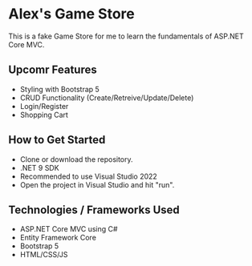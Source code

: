 # Alex's Game Store
This is a fake Game Store for me to learn the fundamentals of ASP.NET Core MVC.

## Upcomr Features
- Styling with Bootstrap 5
- CRUD Functionality (Create/Retreive/Update/Delete) 
- Login/Register
- Shopping Cart

## How to Get Started
- Clone or download the repository.
- .NET 9 SDK
- Recommended to use Visual Studio 2022
- Open the project in Visual Studio and hit "run".

## Technologies / Frameworks Used
- ASP.NET Core MVC using C#
- Entity Framework Core
- Bootstrap 5
- HTML/CSS/JS